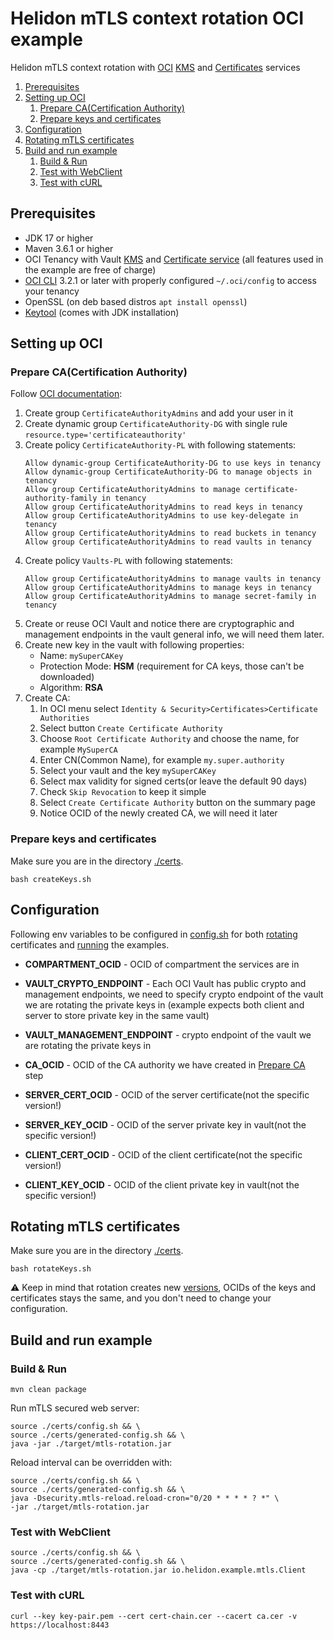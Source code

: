 # Helidon mTLS context rotation OCI example
Helidon mTLS context rotation with [OCI](https://www.oracle.com/cloud) [KMS](https://www.oracle.com/security/cloud-security/key-management) and [Certificates](https://www.oracle.com/security/cloud-security/ssl-tls-certificates) services

1. [Prerequisites](#prerequisites)  
2. [Setting up OCI](#setting-up-oci)  
   1. [Prepare CA(Certification Authority)](#prepare-cacertification-authority)
   2. [Prepare keys and certificates](#prepare-keys-and-certificates)
3. [Configuration](#configuration)
4. [Rotating mTLS certificates](#rotating-mtls-certificates)
5. [Build and run example](#build-and-run-example)
   1. [Build & Run](#build--run)
   2. [Test with WebClient](#test-with-webclient)
   3. [Test with cURL](#test-with-curl)


## Prerequisites
- JDK 17 or higher
- Maven 3.6.1 or higher
- OCI Tenancy with Vault [KMS](https://www.oracle.com/security/cloud-security/key-management) and [Certificate service](https://www.oracle.com/security/cloud-security/ssl-tls-certificates) (all features used in the example are free of charge)
- [OCI CLI](https://docs.oracle.com/en-us/iaas/Content/API/SDKDocs/cliinstall.htm#Quickstart) 3.2.1 or later with properly configured `~/.oci/config` to access your tenancy
- OpenSSL (on deb based distros `apt install openssl`) 
- [Keytool](https://docs.oracle.com/en/java/javase/17/docs/specs/man/keytool.html) (comes with JDK installation)

## Setting up OCI
### Prepare CA(Certification Authority)
Follow [OCI documentation](https://docs.oracle.com/en-us/iaas/Content/certificates/managing-certificate-authorities.htm):
1. Create group `CertificateAuthorityAdmins` and add your user in it
2. Create dynamic group `CertificateAuthority-DG` with single rule `resource.type='certificateauthority'`
3. Create policy `CertificateAuthority-PL` with following statements:
    ```
    Allow dynamic-group CertificateAuthority-DG to use keys in tenancy
    Allow dynamic-group CertificateAuthority-DG to manage objects in tenancy
    Allow group CertificateAuthorityAdmins to manage certificate-authority-family in tenancy
    Allow group CertificateAuthorityAdmins to read keys in tenancy
    Allow group CertificateAuthorityAdmins to use key-delegate in tenancy
    Allow group CertificateAuthorityAdmins to read buckets in tenancy
    Allow group CertificateAuthorityAdmins to read vaults in tenancy
    ```
4. Create policy `Vaults-PL` with following statements:
    ```
    Allow group CertificateAuthorityAdmins to manage vaults in tenancy
    Allow group CertificateAuthorityAdmins to manage keys in tenancy
    Allow group CertificateAuthorityAdmins to manage secret-family in tenancy
    ```
5. Create or reuse OCI Vault and notice there are cryptographic and management endpoints in the vault general info, 
   we will need them later.
6. Create new key in the vault with following properties:
   - Name: `mySuperCAKey`
   - Protection Mode: **HSM** (requirement for CA keys, those can't be downloaded)
   - Algorithm: **RSA**
7. Create CA:
   1. In OCI menu select `Identity & Security>Certificates>Certificate Authorities`
   2. Select button `Create Certificate Authority`
   3. Choose `Root Certificate Authority` and choose the name, for example `MySuperCA`
   4. Enter CN(Common Name), for example `my.super.authority`
   5. Select your vault and the key `mySuperCAKey`
   6. Select max validity for signed certs(or leave the default 90 days)
   7. Check `Skip Revocation` to keep it simple
   8. Select `Create Certificate Authority` button on the summary page
   9. Notice OCID of the newly created CA, we will need it later

### Prepare keys and certificates
Make sure you are in the directory [./certs](certs).
```shell
bash createKeys.sh
```

## Configuration
Following env variables to be configured in [config.sh](certs%2Fconfig.sh)
for both [rotating](#rotating-mtls-certificates) certificates and [running](#build--run) the examples.
- **COMPARTMENT_OCID** - OCID of compartment the services are in
- **VAULT_CRYPTO_ENDPOINT** - Each OCI Vault has public crypto and management endpoints, we need to specify crypto endpoint of the vault we are rotating the private keys in (example expects both client and server to store private key in the same vault)
- **VAULT_MANAGEMENT_ENDPOINT** - crypto endpoint of the vault we are rotating the private keys in
- **CA_OCID** - OCID of the CA authority we have created in [Prepare CA](#prepare-cacertification-authority) step

- **SERVER_CERT_OCID** - OCID of the server certificate(not the specific version!)
- **SERVER_KEY_OCID** - OCID of the server private key in vault(not the specific version!)

- **CLIENT_CERT_OCID** - OCID of the client certificate(not the specific version!)
- **CLIENT_KEY_OCID** - OCID of the client private key in vault(not the specific version!)

## Rotating mTLS certificates
Make sure you are in the directory [./certs](certs).
```shell
bash rotateKeys.sh
```
⚠️ Keep in mind that rotation creates new [versions](https://docs.oracle.com/en-us/iaas/Content/certificates/rotation-states.htm), OCIDs of the keys and certificates stays the same, and you don't need to change your configuration.

## Build and run example

### Build & Run

```shell
mvn clean package
```

Run mTLS secured web server:
```shell
source ./certs/config.sh && \
source ./certs/generated-config.sh && \
java -jar ./target/mtls-rotation.jar
```
Reload interval can be overridden with:
```shell
source ./certs/config.sh && \
source ./certs/generated-config.sh && \
java -Dsecurity.mtls-reload.reload-cron="0/20 * * * * ? *" \
-jar ./target/mtls-rotation.jar
```
### Test with WebClient
```shell
source ./certs/config.sh && \
source ./certs/generated-config.sh && \
java -cp ./target/mtls-rotation.jar io.helidon.example.mtls.Client
```

### Test with cURL
```shell
curl --key key-pair.pem --cert cert-chain.cer --cacert ca.cer -v https://localhost:8443
```